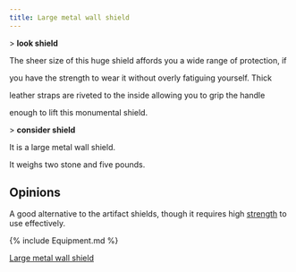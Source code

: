```yaml
---
title: Large metal wall shield
---
```


\> **look shield**

The sheer size of this huge shield affords you a wide range of
protection, if

you have the strength to wear it without overly fatiguing yourself.
Thick

leather straps are riveted to the inside allowing you to grip the handle

enough to lift this monumental shield.

\> **consider shield**

It is a large metal wall shield.

It weighs two stone and five pounds.

## Opinions

A good alternative to the artifact shields, though it requires high
[strength](strength "wikilink") to use effectively.

{% include Equipment.md %}

[Large metal wall shield](Category:_Shields "wikilink")